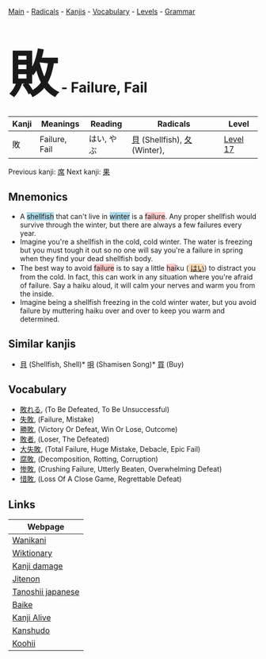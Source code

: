 <style> bigfont {font-size: 100px}</style>
[Main](../README.md) -
[Radicals](../radicals.md) -
[Kanjis](../kanjis.md) -
[Vocabulary](../vocabulary.md) -
[Levels](../levels.md) -
[Grammar](../grammar.md)
# <bigfont> 敗</bigfont> - Failure, Fail 

| Kanji | Meanings | Reading | Radicals | Level |
| --- | --- | --- | --- | --- |
| 敗 | Failure, Fail | はい, やぶ | [貝](../radicals/貝.md) (Shellfish), [夂](../radicals/夂.md) (Winter),  | [Level 17](../levels/wk_level17.md) |

Previous kanji: [席](席.md) Next kanji: [果](果.md) 

## Mnemonics
 * A <span style="background-color:#ADD8E6"> shellfish</span> that can't live in <span style="background-color:#ADD8E6"> winter</span> is a <span style="background-color:#ffcccb"> failure</span>. Any proper shellfish would survive through the winter, but there are always a few failures every year.
* Imagine you're a shellfish in the cold, cold winter. The water is freezing but you must tough it out so no one will say you're a failure in spring when they find your dead shellfish body.
* The best way to avoid <span style="background-color:#ffcccb"> failure</span> is to say a little <span style="background-color:#ffcccb"> hai</span>ku (<span style="background-color:#fed8b1"> [はい](https://jisho.org/search/はい)</span>) to distract you from the cold. In fact, this can work in any situation where you're afraid of failure. Say a haiku aloud, it will calm your nerves and warm you from the inside.
* Imagine being a shellfish freezing in the cold winter water, but you avoid failure by muttering haiku over and over to keep you warm and determined.


## Similar kanjis
 * [貝](貝.md) (Shellfish, Shell)* [唄](唄.md) (Shamisen Song)* [買](買.md) (Buy)


## Vocabulary
 * [敗れる](../vocabulary/敗.md), (To Be Defeated, To Be Unsuccessful)
* [失敗](../vocabulary/敗.md), (Failure, Mistake)
* [勝敗](../vocabulary/敗.md), (Victory Or Defeat, Win Or Lose, Outcome)
* [敗者](../vocabulary/敗.md), (Loser, The Defeated)
* [大失敗](../vocabulary/敗.md), (Total Failure, Huge Mistake, Debacle, Epic Fail)
* [腐敗](../vocabulary/敗.md), (Decomposition, Rotting, Corruption)
* [惨敗](../vocabulary/敗.md), (Crushing Failure, Utterly Beaten, Overwhelming Defeat)
* [惜敗](../vocabulary/敗.md), (Loss Of A Close Game, Regrettable Defeat)



## Links 

| Webpage |
| --- |
| [Wanikani          ](https://www.wanikani.com/kanji/敗) |
| [Wiktionary        ](https://en.wiktionary.org/wiki/敗) |
| [Kanji damage      ](http://www.kanjidamage.com/kanji/search?utf8=✓&q=敗) |
| [Jitenon           ](https://jitenon.com/kanji/敗) |
| [Tanoshii japanese ](https://www.tanoshiijapanese.com/dictionary/kanji.cfm?k=敗) |
| [Baike             ](https://baike.baidu.com/item/敗) |
| [Kanji Alive       ](https://app.kanjialive.com/敗) |
| [Kanshudo          ](https://www.kanshudo.com/searchmn?q=敗) |
| [Koohii            ](https://kanji.koohii.com/study/kanji/敗) |
